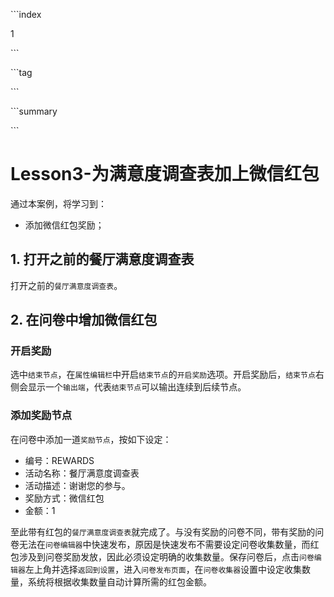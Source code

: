 \```index

1

\```

\```tag

\```

\```summary

\```

# Lesson3-为满意度调查表加上微信红包

通过本案例，将学习到：

+ 添加微信红包奖励；

  

## 1. 打开之前的餐厅满意度调查表

打开之前的`餐厅满意度调查表`。

## 2. 在问卷中增加微信红包

### 开启奖励

选中`结束节点`，在`属性编辑栏`中开启`结束节点`的`开启奖励`选项。开启奖励后，`结束节点`右侧会显示一个`输出端`，代表`结束节点`可以输出连续到后续节点。

### 添加奖励节点

在问卷中添加一道`奖励节点`，按如下设定：

+ 编号：REWARDS
+ 活动名称：餐厅满意度调查表
+ 活动描述：谢谢您的参与。
+ 奖励方式：微信红包
+ 金额：1


至此带有红包的`餐厅满意度调查表`就完成了。与没有奖励的问卷不同，带有奖励的问卷无法在`问卷编辑器`中快速发布，原因是快速发布不需要设定问卷收集数量，而红包涉及到问卷奖励发放，因此必须设定明确的收集数量。保存问卷后，点击`问卷编辑器`左上角并选择`返回到设置`，进入`问卷发布页面`，在`问卷收集器`设置中设定收集数量，系统将根据收集数量自动计算所需的红包金额。

